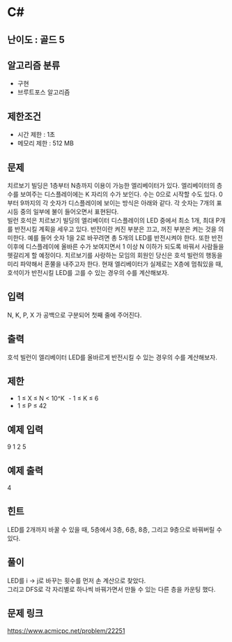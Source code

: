 # C#

## 난이도 : 골드 5

## 알고리즘 분류
  - 구현
  - 브루트포스 알고리즘

## 제한조건
  - 시간 제한 : 1초
  - 메모리 제한 : 512 MB

## 문제
치르보기 빌딩은 1층부터 N층까지 이용이 가능한 엘리베이터가 있다. 엘리베이터의 층수를 보여주는 디스플레이에는 K 자리의 수가 보인다. 수는 0으로 시작할 수도 있다. 0부터 9까지의 각 숫자가 디스플레이에 보이는 방식은 아래와 같다. 각 숫자는 7개의 표시등 중의 일부에 불이 들어오면서 표현된다.<br/>
빌런 호석은 치르보기 빌딩의 엘리베이터 디스플레이의 LED 중에서 최소 1개, 최대 P개를 반전시킬 계획을 세우고 있다. 반전이란 켜진 부분은 끄고, 꺼진 부분은 켜는 것을 의미한다. 예를 들어 숫자 1을 2로 바꾸려면 총 5개의 LED를 반전시켜야 한다. 또한 반전 이후에 디스플레이에 올바른 수가 보여지면서 1 이상 N 이하가 되도록 바꿔서 사람들을 헷갈리게 할 예정이다. 치르보기를 사랑하는 모임의 회원인 당신은 호석 빌런의 행동을 미리 파악해서 혼쭐을 내주고자 한다. 현재 엘리베이터가 실제로는 X층에 멈춰있을 때, 호석이가 반전시킬 LED를 고를 수 있는 경우의 수를 계산해보자.<br/>

## 입력
N, K, P, X 가 공백으로 구분되어 첫째 줄에 주어진다.<br/>

## 출력
호석 빌런이 엘리베이터 LED를 올바르게 반전시킬 수 있는 경우의 수를 계산해보자.<br/>

## 제한
  - 1 ≤ X ≤ N < 10^K
  - 1 ≤ K ≤ 6
  - 1 ≤ P ≤ 42

## 예제 입력
9 1 2 5<br/>

## 예제 출력
4<br/>

## 힌트
LED를 2개까지 바꿀 수 있을 때, 5층에서 3층, 6층, 8층, 그리고 9층으로 바꿔버릴 수 있다.<br/>

## 풀이
LED를 i -> j로 바꾸는 횟수를 먼저 손 계산으로 찾았다.<br/>
그리고 DFS로 각 자리별로 하나씩 바꿔가면서 만들 수 있는 다른 층을 카운팅 했다.<br/>

## 문제 링크
https://www.acmicpc.net/problem/22251